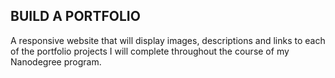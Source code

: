 BUILD A PORTFOLIO
---------------------
A responsive website that will display images, descriptions and links to each
of the portfolio projects I will complete throughout the course of my
Nanodegree program.
